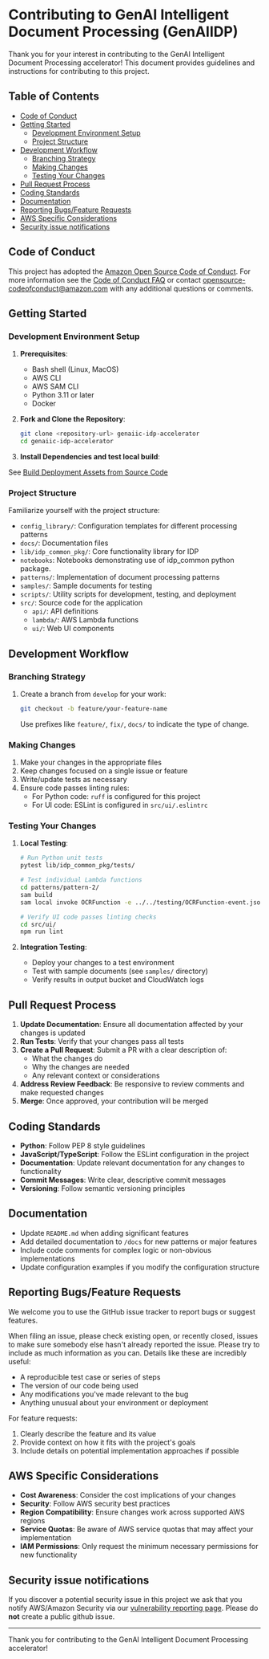 # Contributing to GenAI Intelligent Document Processing (GenAIIDP)

Thank you for your interest in contributing to the GenAI Intelligent Document Processing accelerator! This document provides guidelines and instructions for contributing to this project.

## Table of Contents

- [Code of Conduct](#code-of-conduct)
- [Getting Started](#getting-started)
  - [Development Environment Setup](#development-environment-setup)
  - [Project Structure](#project-structure)
- [Development Workflow](#development-workflow)
  - [Branching Strategy](#branching-strategy)
  - [Making Changes](#making-changes)
  - [Testing Your Changes](#testing-your-changes)
- [Pull Request Process](#pull-request-process)
- [Coding Standards](#coding-standards)
- [Documentation](#documentation)
- [Reporting Bugs/Feature Requests](#reporting-bugsfeature-requests)
- [AWS Specific Considerations](#aws-specific-considerations)
- [Security issue notifications](#security-issue-notifications)

## Code of Conduct

This project has adopted the [Amazon Open Source Code of Conduct](https://aws.github.io/code-of-conduct).
For more information see the [Code of Conduct FAQ](https://aws.github.io/code-of-conduct-faq) or contact
opensource-codeofconduct@amazon.com with any additional questions or comments.

## Getting Started

### Development Environment Setup

1. **Prerequisites**:
   - Bash shell (Linux, MacOS)
   - AWS CLI
   - AWS SAM CLI
   - Python 3.11 or later
   - Docker

2. **Fork and Clone the Repository**:
   ```bash
   git clone <repository-url> genaiic-idp-accelerator
   cd genaiic-idp-accelerator
   ```

3. **Install Dependencies and test local build**:

See [Build Deployment Assets from Source Code](docs/deployment.md#option-2-build-deployment-assets-from-source-code)

### Project Structure

Familiarize yourself with the project structure:

- `config_library/`: Configuration templates for different processing patterns
- `docs/`: Documentation files
- `lib/idp_common_pkg/`: Core functionality library for IDP
- `notebooks`: Notebooks demonstrating use of idp_common python package. 
- `patterns/`: Implementation of document processing patterns
- `samples/`: Sample documents for testing
- `scripts/`: Utility scripts for development, testing, and deployment
- `src/`: Source code for the application
  - `api/`: API definitions
  - `lambda/`: AWS Lambda functions
  - `ui/`: Web UI components

## Development Workflow

### Branching Strategy

1. Create a branch from `develop` for your work:
   ```bash
   git checkout -b feature/your-feature-name
   ```
   
   Use prefixes like `feature/`, `fix/`, `docs/` to indicate the type of change.

### Making Changes

1. Make your changes in the appropriate files
2. Keep changes focused on a single issue or feature
3. Write/update tests as necessary
4. Ensure code passes linting rules:
   - For Python code: `ruff` is configured for this project
   - For UI code: ESLint is configured in `src/ui/.eslintrc`

### Testing Your Changes

1. **Local Testing**:
   ```bash
   # Run Python unit tests
   pytest lib/idp_common_pkg/tests/

   # Test individual Lambda functions
   cd patterns/pattern-2/
   sam build
   sam local invoke OCRFunction -e ../../testing/OCRFunction-event.json --env-vars ../../testing/env.json
   
   # Verify UI code passes linting checks
   cd src/ui/
   npm run lint
   ```

2. **Integration Testing**:
   - Deploy your changes to a test environment
   - Test with sample documents (see `samples/` directory)
   - Verify results in output bucket and CloudWatch logs

## Pull Request Process

1. **Update Documentation**: Ensure all documentation affected by your changes is updated
2. **Run Tests**: Verify that your changes pass all tests
3. **Create a Pull Request**: Submit a PR with a clear description of:
   - What the changes do
   - Why the changes are needed
   - Any relevant context or considerations
4. **Address Review Feedback**: Be responsive to review comments and make requested changes
5. **Merge**: Once approved, your contribution will be merged

## Coding Standards

- **Python**: Follow PEP 8 style guidelines
- **JavaScript/TypeScript**: Follow the ESLint configuration in the project
- **Documentation**: Update relevant documentation for any changes to functionality
- **Commit Messages**: Write clear, descriptive commit messages
- **Versioning**: Follow semantic versioning principles

## Documentation

- Update `README.md` when adding significant features
- Add detailed documentation to `/docs` for new patterns or major features
- Include code comments for complex logic or non-obvious implementations
- Update configuration examples if you modify the configuration structure

## Reporting Bugs/Feature Requests

We welcome you to use the GitHub issue tracker to report bugs or suggest features.

When filing an issue, please check existing open, or recently closed, issues to make sure somebody else hasn't already
reported the issue. Please try to include as much information as you can. Details like these are incredibly useful:

* A reproducible test case or series of steps
* The version of our code being used
* Any modifications you've made relevant to the bug
* Anything unusual about your environment or deployment

For feature requests:

1. Clearly describe the feature and its value
2. Provide context on how it fits with the project's goals
3. Include details on potential implementation approaches if possible

## AWS Specific Considerations

- **Cost Awareness**: Consider the cost implications of your changes
- **Security**: Follow AWS security best practices
- **Region Compatibility**: Ensure changes work across supported AWS regions
- **Service Quotas**: Be aware of AWS service quotas that may affect your implementation
- **IAM Permissions**: Only request the minimum necessary permissions for new functionality

## Security issue notifications
If you discover a potential security issue in this project we ask that you notify AWS/Amazon Security via our [vulnerability reporting page](http://aws.amazon.com/security/vulnerability-reporting/). Please do **not** create a public github issue.

---

Thank you for contributing to the GenAI Intelligent Document Processing accelerator!
